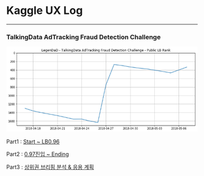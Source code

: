 # Kaggle UX Log


---




### TalkingData AdTracking Fraud Detection Challenge

![](AdT/output/scoregraph.png)

Part1 : [Start ~ LB0.96](AdT/Note/Part1.md)


Part2 : [0.97진입 ~ Ending](AdT/Note/Part2.md)  


Part3 : [상위권 브리핑 분석 & 응용 계획](AdT/Note.Part3.md)  
